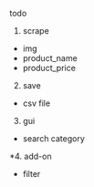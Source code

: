 todo

1. scrape
- img
- product_name
- product_price

2. save
- csv file

3. gui
- search category

*4. add-on
- filter
